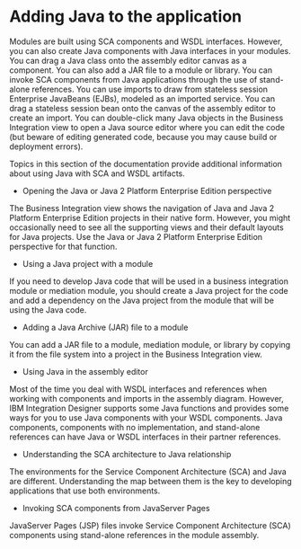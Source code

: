 <!-- image -->

# Adding Java to the application

Modules are built using SCA components and WSDL interfaces. However,
you can also create Java components
with Java interfaces in your modules. You can drag
a Java class onto the assembly editor canvas as
a component.
You can also add a JAR file to a module or library. You can invoke
SCA components from Java applications
through the use of stand-alone references. You can use imports to
draw from stateless session Enterprise JavaBeans (EJBs),
modeled as an imported service. You can drag a stateless session bean
onto the canvas of the assembly editor to create an import. You can
double-click many Java objects in the Business Integration
view to open a Java source editor where you can
edit the code (but beware of editing generated code, because you may
cause build or deployment errors).

Topics in this section of the documentation provide additional
information about using Java with
SCA and WSDL artifacts.

- Opening the Java or Java 2 Platform Enterprise Edition perspective

The Business Integration view shows the navigation of Java and Java 2 Platform Enterprise Edition projects in their native form. However, you might occasionally need to see all the supporting views and their default layouts for Java projects. Use the Java or Java 2 Platform Enterprise Edition perspective for that function.
- Using a Java project with a module

If you need to develop Java code that will be used in a business integration module or mediation module, you should create a Java project for the code and add a dependency on the Java project from the module that will be using the Java code.
- Adding a Java Archive (JAR) file to a module

You can add a JAR file to a module, mediation module, or library by copying it from the file system into a project in the Business Integration view.
- Using Java in the assembly editor

Most of the time you deal with WSDL interfaces and references when working with components and imports in the assembly diagram. However, IBM Integration Designer supports some Java functions and provides some ways for you to use Java components with your WSDL components. Java components, components with no implementation, and stand-alone references can have Java or WSDL interfaces in their partner references.
- Understanding the SCA architecture to Java relationship

The environments for the Service Component Architecture (SCA) and Java are different. Understanding the map between them is the key to developing applications that use both environments.
- Invoking SCA components from JavaServer Pages

JavaServer Pages (JSP) files invoke Service Component Architecture (SCA) components using stand-alone references in the module assembly.